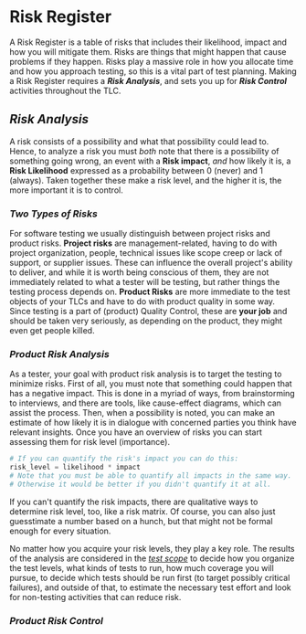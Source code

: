 # **Risk Register**

A Risk Register is a table of risks that includes their likelihood, impact and how you will mitigate them. Risks are things that might happen that cause problems if they happen. Risks play a massive role in how you allocate time and how you approach testing, so this is a vital part of test planning. Making a Risk Register requires a ***Risk Analysis***, and sets you up for ***Risk Control*** activities throughout the TLC.

## *Risk Analysis*

A risk consists of a possibility and what that possibility could lead to. Hence, to analyze a risk you must *both* note that there is a possibility of something going wrong, an event with a **Risk impact**, *and* how likely it is, a **Risk Likelihood** expressed as a probability between 0 (never) and 1 (always). Taken together these make a risk level, and the higher it is, the more important it is to control.

### *Two Types of Risks*

For software testing we usually distinguish between project risks and product risks. **Project risks** are management-related, having to do with project organization, people, technical issues like scope creep or lack of support, or supplier issues. These can influence the overall project's ability to deliver, and while it is worth being conscious of them, they are not immediately related to what a tester will be testing, but rather things the testing process depends on. **Product Risks** are more immediate to the test objects of your TLCs and have to do with product quality in some way. Since testing is a part of (product) Quality Control, these are **your job** and should be taken very seriously, as depending on the product, they might even get people killed.

### *Product Risk Analysis*

As a tester, your goal with product risk analysis is to target the testing to minimize risks. First of all, you must note that something could happen that has a negative impact. This is done in a myriad of ways, from brainstorming to interviews, and there are tools, like cause-effect diagrams, which can assist the process. Then, when a possibility is noted, you can make an estimate of how likely it is in dialogue with concerned parties you think have relevant insights. Once you have an overview of risks you can start assessing them for risk level (importance).

```python
# If you can quantify the risk's impact you can do this:
risk_level = likelihood * impact
# Note that you must be able to quantify all impacts in the same way.
# Otherwise it would be better if you didn't quantify it at all.
```

If you can't quantify the risk impacts, there are qualitative ways to determine risk level, too, like a risk matrix. Of course, you can also just guesstimate a number based on a hunch, but that might not be formal enough for every situation.

No matter how you acquire your risk levels, they play a key role. The results of the analysis are considered in the *[test scope](/1/1/2.Test_Scope.md)* to decide how you organize the test levels, what kinds of tests to run, how much coverage you will pursue, to decide which tests should be run first (to target possibly critical failures), and outside of that, to estimate the necessary test effort and look for non-testing activities that can reduce risk.

### *Product Risk Control*

